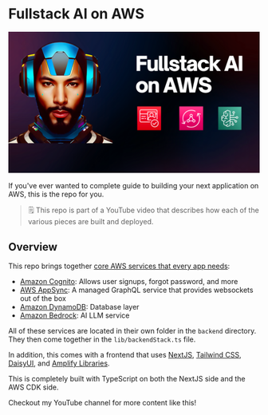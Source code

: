 # Fullstack AI on AWS

![ai on aws](./fullstack-ai-aws.png)

If you've ever wanted to complete guide to building your next application on AWS, this is the repo for you.

> 🗒️ This repo is part of a YouTube video that describes how each of the various pieces are built and deployed.

## Overview

This repo brings together [core AWS services that every app needs](https://youtube.com/shorts/DfwhE6yXcCM?si=ds2hBN2Ia2pIfdC3):

- [Amazon Cognito](https://aws.amazon.com/cognito/): Allows user signups, forgot password, and more
- [AWS AppSync](https://aws.amazon.com/appsync/): A managed GraphQL service that provides websockets out of the box
- [Amazon DynamoDB](https://aws.amazon.com/dynamodb/): Database layer
- [Amazon Bedrock](https://aws.amazon.com/bedrock/): AI LLM service

All of these services are located in their own folder in the `backend` directory. They then come together in the `lib/backendStack.ts` file.

In addition, this comes with a frontend that uses [NextJS](https://nextjs.org/), [Tailwind CSS](https://tailwindcss.com/), [DaisyUI](https://daisyui.com/), and [Amplify Libraries](https://docs.amplify.aws/).

This is completely built with TypeScript on both the NextJS side and the AWS CDK side.

Checkout my YouTube channel for more content like this!
